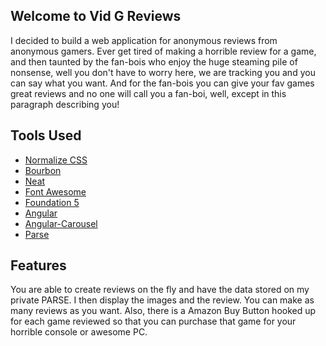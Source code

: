 ## Welcome to Vid G Reviews

  I decided to build a web application for anonymous reviews from anonymous gamers.  Ever get tired of making a horrible review for a game, and then taunted by the fan-bois who enjoy the huge steaming pile of nonsense, well you don't have to worry here, we are tracking you and you can say what you want.  And for the fan-bois you can give your fav games great reviews and no one will call you a fan-boi, well, except in this paragraph describing you!




## Tools Used
- [Normalize CSS](https://necolas.github.io/normalize.css/)
- [Bourbon](http://bourbon.io/)
- [Neat](http://neat.bourbon.io/)
- [Font Awesome](https://fortawesome.github.io/Font-Awesome/)
- [Foundation 5](http://foundation.zurb.com/)
- [Angular](http://angularjs.org)
- [Angular-Carousel](https://github.com/revolunet/angular-carousel)
- [Parse](http://parse.com)

## Features

  You are able to create reviews on the fly and have the data stored on my private PARSE.  I then display the images and the review.  You can make as many reviews as you want.  Also, there is a Amazon Buy Button hooked up for each game reviewed so that you can purchase that game for your horrible console or awesome PC.
